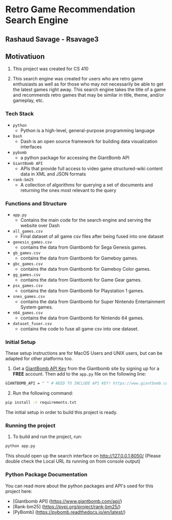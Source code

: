 # Retro Game Recommendation Search Engine

## Rashaud Savage - Rsavage3

## Motivatiuon
1. This project was created for CS 410 

2. This search engine was created for users who are retro game enthusiasts as well as for those who may not necessarily be able to get the latest games right away. This search engine takes the title of a game and recommends retro games that may be similar in title, theme, and/or gameplay, etc.

### Tech Stack

* `python`
    * Python is a high-level, general-purpose programming language
* `Dash`
    * Dash is an open source framework for building data visualization interfaces
* `pybomb`
    * a python package for accessing the GiantBomb API
* `GiantBomb API`
    * APIs that provide full access to video game structured-wiki content data in XML and JSON formats
* `rank-bm25`
    * A collection of algorithms for querying a set of documents and returning the ones most relevant to the query

### Functions and Structure

* `app.py`
    * Contains the main code for the search engine and serving the website over Dash
* `all_games.csv`
    * Final dataset of all game csv files after being fused into one dataset
* `genesis_games.csv`
    * contains the data from Giantbomb for Sega Genesis games.
* `gb_games.csv`
    * contains the data from Giantbomb for Gameboy games.
* `gbc_games.csv`
    * contains the data from Giantbomb for Gameboy Color games.
* `gg_games.csv`
    * contains the data from Giantbomb for Game Gear games.
* `psx_games.csv`
    * contains the data from Giantbomb for Playstation 1 games.
* `snes_games.csv`
    * contains the data from Giantbomb for Super Nintendo Entertainment System games.
* `n64_games.csv`
    * contains the data from Giantbomb for Nintendo 64 games.
* `dataset_fuser.csv`
    * contains the code to fuse all game csv into one dataset.

### Initial Setup

These setup instructions are for MacOS Users and UNIX users, but can be adapted for other platforms too.

1. Get a [GiantBomb API Key](https://www.giantbomb.com/api/) from the Giantbomb site by signing up for a **FREE** account. Then add to the `app.py` file on the following line:

```bash
GIANTBOMB_API = " " # NEED TO INCLUDE API KEY! https://www.giantbomb.com/api/
```

2. Run the following command:

```bash
pip install -r requirements.txt
```
The initial setup in order to build this project is ready.

### Running the project

1. To build and run the project, run:

```bash
python app.py
```

This should open up the search interface on http://127.0.0.1:8050/  (Please double check the Local URL its running on from console output)


### Python Package Documentation

You can read more about the python packages and API's used for this project here:

* [Giantbomb API] (https://www.giantbomb.com/api/)
* [Rank-bm25] (https://pypi.org/project/rank-bm25/)
* [PyBomb] (https://pybomb.readthedocs.io/en/latest/)

